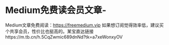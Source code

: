 # Medium免费读会员文章-
Medium文章免费阅读：https://freemedium.vip
如果想订阅觉得效率低，建议买个共享会员，性价比也挺高的。某宝直达链接https://m.tb.cn/h.5CqZwmic689dnNd?tk=a7xeWonxyOV 
